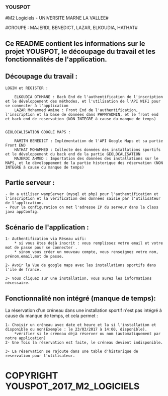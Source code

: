 ### YOUSPOT ###

#M2 Logiciels - UNIVERSITE MARNE LA VALLEE#

#GROUPE : MAJERDI, BENEDICT, LAZAR, ELKOUDIA, HATHAT#


## Ce README contient les informations sur le projet YOUSPOT, le découpage du travail et les fonctionnalités de l'application.


## Découpage du travail :
	LOGIN et REGISTER :
	
		ELKOUDIA OTHMANE : Back End de l'authentification de l'inscription et le développement des méthodes, et l'utilisation de l'API WIFI pour se connecter à l'application
		LAZAR Mohammed Amine : Front End de l'authentification, l'inscription et la base de données dans PHPMYADMIN, et le front end et back end de reservation (NON INTEGRE à cause du manque de temps)
		
		
	GEOLOCALISATION GOOGLE MAPS :
		
		RAMITH BENEDICT : Implémentation de l'API Google Maps et sa partie Front END
		HATHAT MOHAMMED : Collecte des données des installations sportifs et le développement du back end de la partie GEOLOCALISATION
		MAJERDI AHMED : Importation des données des installations sur le MAPS, et le développement de la partie historique des réservation (NON INTEGRE à cause du manque de temps)
		
## Partie serveur : 
			
	- On a utiliser wampServer (mysql et php) pour l'authentification et l'inscription et la vérification des données saisie par l'utilisateur de l'application.
	- Pour la configuration on met l'adresse IP du serveur dans la class java appConfig.

## Scénario de l'application :		

	1- Authentification via Réseau wifi:	
		* si vous êtes dejà inscrit : vous remplissez votre email et votre mot de passe pour se connecter .
		* sinon vous créer un nouveau compte, vous renseignez votre nom, prénom,email,mot de passe.
	
	2- Avoir la Vue de google maps avec les installations sportifs dans l'ile de france.

	3- Vous cliquez sur une installation, vous aurez les informations nécessaire.
		
## Fonctionnalité non intégré (manque de temps):

La réservation d'un créneau dans une installation sportif n'est pas intégré à cause du manque de temps, et cela permet :
	
	1- Choisir un créneau avec date et heure et la si l'installation et disponible ou non(Exemple : le 23/03/2017 à 14:00, disponible).
		*vérifier si le créneau déjà réserver ou nom (automatiquement par notre application)
	2- Une fois la réservation est faite, le créneau devient indisponible.
	
	3- La réservation se rajoute dans une table d'historique de reservation pour l'utilisateur.
	
# COPYRIGHT YOUSPOT_2017_M2_LOGICIELS
